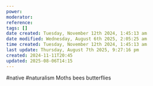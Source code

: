 ```yaml
---
power: 
moderator: 
reference: 
tags: []
date created: Tuesday, November 12th 2024, 1:45:13 am
date modified: Wednesday, August 6th 2025, 2:05:25 am
time created: Tuesday, November 12th 2024, 1:45:13 am
last update: Thursday, August 7th 2025, 9:27:16 pm
created: 2024-11-11T20:45
updated: 2025-08-06T14:15
---
```

#native #naturalism 
Moths
bees
butterflies
